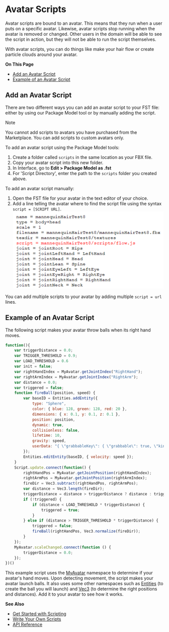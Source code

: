 # Avatar Scripts

Avatar scripts are bound to an avatar. This means that they run when a user puts on a specific avatar. Likewise, avatar scripts stop running when the avatar is removed or changed. Other users in the domain will be able to see the script in action, but they will not be able to run the script themselves.	

With avatar scripts, you can do things like make your hair flow or create particle clouds around your avatar.

**On This Page**

* [Add an Avatar Script](#add-an-avatar-script)
* [Example of an Avatar Script](#example-of-an-avatar-script)

## Add an Avatar Script
There are two different ways you can add an avatar script to your FST file: either by using our Package Model tool or by manually adding the script.

<div class="admonition note">
    <p class="admonition-title">Note</p>
    <p>You cannot add scripts to avatars you have purchased from the Marketplace. You can add scripts to custom avatars only. </p>
</div>

To add an avatar script using the Package Model tools: 
1. Create a folder called `scripts` in the same location as your FBX file.
2. Copy your avatar script into this new folder.
3. In Interface, go to **Edit > Package Model as .fst**
4. For 'Script Directory', enter the path to the `scripts` folder you created above. 

To add an avatar script manually:  
1. Open the FST file for your avatar in the text editor of your choice.  
2. Add a line telling the avatar where to find the script file using the syntax `script = [SCRIPT URL]`.![](images~/add-script.png)

You can add multiple scripts to your avatar by adding multiple `script = url` lines.

## Example of an Avatar Script

The following script makes your avatar throw balls when its right hand moves. 

```javascript
function(){
    var triggerDistance = 0.0;
    var TRIGGER_THRESHOLD = 0.9;
    var LOAD_THRESHOLD = 0.6
    var init = false;
    var rightHandIndex = MyAvatar.getJointIndex("RightHand");
    var rightArmIndex = MyAvatar.getJointIndex("RightArm");
    var distance = 0.0;
    var triggered = false;
    function fireBall(position, speed) {
        var baseID = Entities.addEntity({
            type: "Sphere",
            color: { blue: 128, green: 128, red: 20 },
            dimensions: { x: 0.1, y: 0.1, z: 0.1 },
            position: position,
            dynamic: true,
            collisionless: false,
            lifetime: 10,
            gravity: speed,
            userData: "{ \"grabbableKey\": { \"grabbable\": true, \"kinematic\": false } }"
        }); 
        Entities.editEntity(baseID, { velocity: speed });
    }
    Script.update.connect(function() {
        rightHandPos = MyAvatar.getJointPosition(rightHandIndex);
        rightArmPos = MyAvatar.getJointPosition(rightArmIndex);
        fireDir = Vec3.subtract(rightHandPos, rightArmPos);
        var distance = Vec3.length(fireDir);
        triggerDistance = distance > triggerDistance ? distance : triggerDistance;
        if (!triggered) {
            if (distance < LOAD_THRESHOLD * triggerDistance) {
                triggered = true;
            }
        } else if (distance > TRIGGER_THRESHOLD * triggerDistance) {
            triggered = false;
            fireBall(rightHandPos, Vec3.normalize(fireDir));
        }     
    });
    MyAvatar.scaleChanged.connect(function () {
        triggerDistance = 0.0;
    });
})()
```

This example script uses the [MyAvatar](https://apidocs.highfidelity.com/MyAvatar.html) namespace to determine if your avatar's hand moves. Upon detecting movement, the script makes your avatar launch balls. It also uses some other namespaces such as [Entities](https://apidocs.highfidelity.com/Entities.html) (to create the ball you will launch) and [Vec3](https://apidocs.highfidelity.com/Vec3.html) (to determine the right positions and distances). Add it to your avatar to see how it works. 

**See Also**

- [Get Started with Scripting](get-started-with-scripting.html)
- [Write Your Own Scripts](write-scripts.html)
- [API Reference](https://apidocs.highfidelity.com)